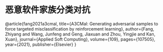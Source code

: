 # 恶意软件家族分类对抗

@article{fang2021a3cmal,
  title={A3CMal: Generating adversarial samples to force targeted misclassification by reinforcement learning},
  author={Fang, Zhiyang and Wang, Junfeng and Geng, Jiaxuan and Zhou, Yingjie and Kan, Xuan},
  journal={Applied Soft Computing},
  volume={109},
  pages={107505},
  year={2021},
  publisher={Elsevier}
}
